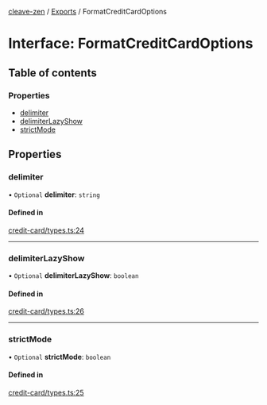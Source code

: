 [cleave-zen](../README.md) / [Exports](../modules.md) / FormatCreditCardOptions

# Interface: FormatCreditCardOptions

## Table of contents

### Properties

- [delimiter](FormatCreditCardOptions.md#delimiter)
- [delimiterLazyShow](FormatCreditCardOptions.md#delimiterlazyshow)
- [strictMode](FormatCreditCardOptions.md#strictmode)

## Properties

### delimiter

• `Optional` **delimiter**: `string`

#### Defined in

[credit-card/types.ts:24](https://github.com/nosir/cleave-zen/blob/2535002/src/credit-card/types.ts#L24)

___

### delimiterLazyShow

• `Optional` **delimiterLazyShow**: `boolean`

#### Defined in

[credit-card/types.ts:26](https://github.com/nosir/cleave-zen/blob/2535002/src/credit-card/types.ts#L26)

___

### strictMode

• `Optional` **strictMode**: `boolean`

#### Defined in

[credit-card/types.ts:25](https://github.com/nosir/cleave-zen/blob/2535002/src/credit-card/types.ts#L25)
